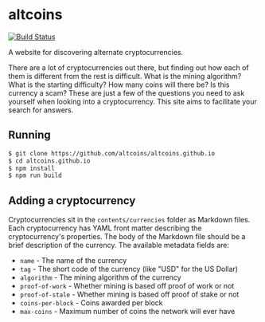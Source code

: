 # altcoins

[![Build Status](https://travis-ci.org/altcoins/altcoins.github.io.png)](https://travis-ci.org/altcoins/altcoins.github.io)

A website for discovering alternate cryptocurrencies.

There are a lot of cryptocurrencies out there, but finding out how each of them
is different from the rest is difficult. What is the mining algorithm? What is
the starting difficulty? How many coins will there be? Is this currency a scam?
These are just a few of the questions you need to ask yourself when looking into
a cryptocurrency. This site aims to facilitate your search for answers.

## Running

``` bash
$ git clone https://github.com/altcoins/altcoins.github.io
$ cd altcoins.github.io
$ npm install
$ npm run build
```

## Adding a cryptocurrency

Cryptocurrencies sit in the `contents/currencies` folder as Markdown files. Each
cryptocurrency has YAML front matter describing the cryptocurrency's properties.
The body of the Markdown file should be a brief description of the currency. The
available metadata fields are:

  - `name` - The name of the currency
  - `tag` - The short code of the currency (like "USD" for the US Dollar)
  - `algorithm` - The mining algorithm of the currency
  - `proof-of-work` - Whether mining is based off proof of work or not
  - `proof-of-stale` - Whether mining is based off proof of stake or not
  - `coins-per-block` - Coins awarded per block
  - `max-coins` - Maximum number of coins the network will ever have